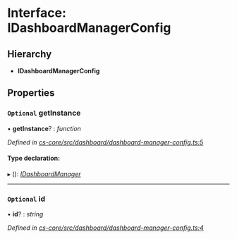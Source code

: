 # Interface: IDashboardManagerConfig

## Hierarchy

* **IDashboardManagerConfig**

## Properties

### `Optional` getInstance

• **getInstance**? : *function*

*Defined in [cs-core/src/dashboard/dashboard-manager-config.ts:5](https://github.com/TNOCS/csnext/blob/ec6e73e4/packages/cs-core/src/dashboard/dashboard-manager-config.ts#L5)*

#### Type declaration:

▸ (): *[IDashboardManager](_cs_core_src_dashboard_dashboard_manager_.idashboardmanager.md)*

___

### `Optional` id

• **id**? : *string*

*Defined in [cs-core/src/dashboard/dashboard-manager-config.ts:4](https://github.com/TNOCS/csnext/blob/ec6e73e4/packages/cs-core/src/dashboard/dashboard-manager-config.ts#L4)*

